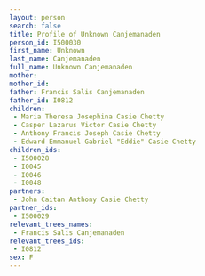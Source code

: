 ```yaml
---
layout: person
search: false
title: Profile of Unknown Canjemanaden
person_id: I500030
first_name: Unknown
last_name: Canjemanaden
full_name: Unknown Canjemanaden
mother: 
mother_id: 
father: Francis Salis Canjemanaden
father_id: I0812
children:
 - Maria Theresa Josephina Casie Chetty
 - Casper Lazarus Victor Casie Chetty
 - Anthony Francis Joseph Casie Chetty
 - Edward Emmanuel Gabriel "Eddie" Casie Chetty
children_ids:
 - I500028
 - I0045
 - I0046
 - I0048
partners:
 - John Caitan Anthony Casie Chetty
partner_ids:
 - I500029
relevant_trees_names:
 - Francis Salis Canjemanaden
relevant_trees_ids:
 - I0812
sex: F
---
```


